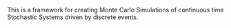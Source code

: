 This is a framework for creating Monte Carlo Simulations of continuous time 
Stochastic Systems driven by discrete events.

